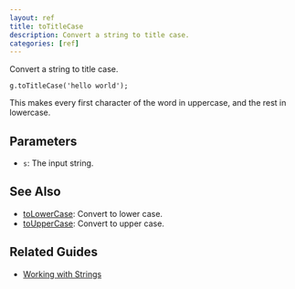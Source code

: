 ```yaml
---
layout: ref
title: toTitleCase
description: Convert a string to title case.
categories: [ref]
---
```

Convert a string to title case.

    g.toTitleCase('hello world');

This makes every first character of the word in uppercase, and the rest in lowercase.

## Parameters
- `s`: The input string.

## See Also
- [toLowerCase](toLowerCase.html): Convert to lower case.
- [toUpperCase](toUpperCase.html): Convert to upper case.

## Related Guides
- [Working with Strings](../guide/string.html)
